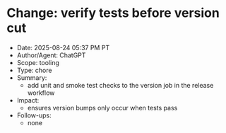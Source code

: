 # Change: verify tests before version cut

- Date: 2025-08-24 05:37 PM PT
- Author/Agent: ChatGPT
- Scope: tooling
- Type: chore
- Summary:
  - add unit and smoke test checks to the version job in the release workflow
- Impact:
  - ensures version bumps only occur when tests pass
- Follow-ups:
  - none
